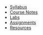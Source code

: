 - [Syllabus](syllabus.md)
- [Course Notes](lecture-notes.md)
- [Labs](labs.md)
- [Assignments](assignments.md)
- [Resources](resources.md)
<!-- * [Schedule](schedule.md)
* [Topics](topics.md)
* [Resources](resources.md)
* [UX Techniques Guide](ux-techniques-guide.md)
* [Contact](contact.md) -->
